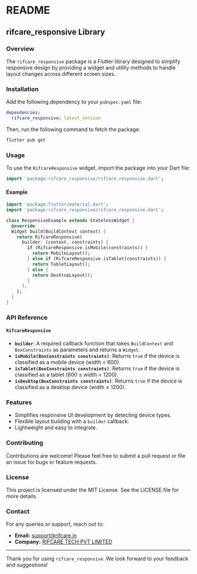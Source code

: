 # README

## rifcare_responsive Library

### Overview
The `rifcare_responsive` package is a Flutter library designed to simplify responsive design by providing a widget and utility methods to handle layout changes across different screen sizes.

### Installation
Add the following dependency to your `pubspec.yaml` file:

```yaml
dependencies:
  rifcare_responsive: latest_version
```

Then, run the following command to fetch the package:

```sh
flutter pub get
```

### Usage
To use the `RifcareResponsive` widget, import the package into your Dart file:

```dart
import 'package:rifcare_responsive/rifcare_responsive.dart';
```

#### Example
```dart
import 'package:flutter/material.dart';
import 'package:rifcare_responsive/rifcare_responsive.dart';

class ResponsiveExample extends StatelessWidget {
  @override
  Widget build(BuildContext context) {
    return RifcareResponsive(
      builder: (context, constraints) {
        if (RifcareResponsive.isMobile(constraints)) {
          return MobileLayout();
        } else if (RifcareResponsive.isTablet(constraints)) {
          return TabletLayout();
        } else {
          return DesktopLayout();
        }
      },
    );
  }
}
```

### API Reference
#### `RifcareResponsive`
- **`builder`**: A required callback function that takes `BuildContext` and `BoxConstraints` as parameters and returns a `Widget`.
- **`isMobile(BoxConstraints constraints)`**: Returns `true` if the device is classified as a mobile device (width < 600).
- **`isTablet(BoxConstraints constraints)`**: Returns `true` if the device is classified as a tablet (600 ≤ width < 1200).
- **`isDesktop(BoxConstraints constraints)`**: Returns `true` if the device is classified as a desktop device (width ≥ 1200).

### Features
- Simplifies responsive UI development by detecting device types.
- Flexible layout building with a `builder` callback.
- Lightweight and easy to integrate.

### Contributing
Contributions are welcome! Please feel free to submit a pull request or file an issue for bugs or feature requests.

### License
This project is licensed under the MIT License. See the LICENSE file for more details.

### Contact
For any queries or support, reach out to:
- **Email:** support@rifcare.in
- **Company:** [RIFCARE TECH PVT LIMITED](#)

---
Thank you for using `rifcare_responsive`. We look forward to your feedback and suggestions!
